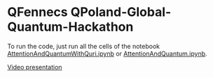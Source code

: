# QFennecs QPoland-Global-Quantum-Hackathon

To run the code, just run all the cells of the notebook [AttentionAndQuantumWithQuri.ipynb](https://github.com/HoceiniRihab/QFennecs_QPoland-Global-Quantum-Hackathon/blob/main/AttentionAndQuantumWithQuri.ipynb) or [AttentionAndQuantum.ipynb](https://github.com/HoceiniRihab/QFennecs_QPoland-Global-Quantum-Hackathon/blob/main/AttentionAndQuantum.ipynb).

[Video presentation](https://github.com/HoceiniRihab/QFennecs_QPoland-Global-Quantum-Hackathon/raw/refs/heads/main/Quantum%20Hack1.mp4)
